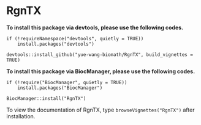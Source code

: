 # RgnTX

**To install this package via devtools, please use the following codes.**
```
if (!requireNamespace("devtools", quietly = TRUE))
    install.packages("devtools")

devtools::install_github("yue-wang-biomath/RgnTX", build_vignettes = TRUE)
```

**To install this package via BiocManager, please use the following codes.**
```
if (!require("BiocManager", quietly = TRUE))
    install.packages("BiocManager")

BiocManager::install("RgnTX")
```

To view the documentation of RgnTX, type `browseVignettes("RgnTX")` after installation.
